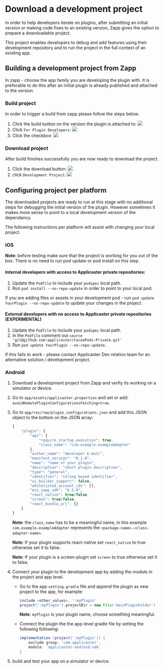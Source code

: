 # Download a development project

In order to help developers iterate on plugins, after submitting an initial version or making code fixes to an existing version, Zapp gives the option to prepare a downloadable project.

This project enables developers to debug and add features using their development repository and to run the project in the full context of an existing app.

## Building a development project from Zapp
In zapp - choose the app family you are developing the plugin with.
It is preferable to do this after an initial plugin is already published and attached to the version.

### Build project
In order to trigger a build from zapp please follow the steps below.

1. Click the build button on the version the plugin is attached to:
![](/assets/download-development-project-1-build.png)
2. Click `For Plugin Developers`:
![](/assets/download-development-project-2-build.png)
3. Click the checkbox:
![](/assets/download-development-project-3-build.png)

### Download project
After build finishes successfully you are now ready to download the project.

1. Click the download button:
![](/assets/download-development-project-4-download.png)
2. click `Development Project`:
![](/assets/download-development-project-5-download.png)

## Configuring project per platform
The downloaded projects are ready to run at this stage with no additional steps for debugging the initial version of the plugin.
However sometimes it makes more sense to point to a local development version of the dependancy.

The following instructions per platform will assist with changing your local project.

### iOS

__Note__: before testing make sure that the project is working for you out of the box. There is no need to run pod update or pod install on this step.

#### Internal developers with access to Applicaster private repositories:
1. Update the `Podfile` to include your `podspec` local path.
2. Run `pod install --no-repo-update` in order to point to your local pod.

If you are adding files or assets in your development pod - run `pod update YourPlugin --no-repo-update` to update your changes in the project.

#### External developers with no access to Applicaster private repositories (EXPERIMENTAL)
1. Update the `Podfile` to include your `podspec` local path.
2. In the `Podfile` comment out `source 'git@github.com:applicaster/CocoaPods-Private.git'`
3. Run `pod update YourPlugin --no-repo-update`.

If this fails to work - please contact Applicaster Dev relation team for an alternative solution / development project.

### Android

1. Download a development project from Zapp and verfiy its working on a simulator or device.
2. Go to `app/assets/applicaster.properties` and set or add: `avoidRemotePluginConfigurationsFetching=true`.
3. Go to `app/res/raw/plugin_configurations.json` and add this JSON object to the bottom on the JSON array: 

    ```javascript
    { 
        "plugin": {
            "api": {
                "require_startup_execution": true,
                "class_name": "com.example.exampleAdapter"
            },
            "author_name": "developer E-mail",
            "manifest_version": "0.1.0",
            "name": "name of your plugin",
            "description": "short plugin description",
            "type": "general",
            "identifier": "string based identifier",
            "ui_builder_support": false,
            "whitelisted_account_ids": [],
            "min_zapp_sdk": "6.5.0",
            "react_native": true/false,
            "screen": true/false,
            "react_bundle_url": {}
        }
    }
    ```
    __Note__: the `class_name` has to be a meaningful name, in this example `com.example.exampleAdapter` represents the `<package-name>.<class-adapter-name>`.

    __Note__: If your plugin supports react-native set `react_native` to true otherwise set it to false.

    __Note__: If your plugin is a screen-plugin set `screen` to true otherwise set it to false.




4. Connect your plugin to the development app by adding the module in the project and app level.
    * Go to the app `setting.gradle` file and append the plugin as new project to the app, for example:
        ```gradle
        include <other_values>, ':myPlugin'
        project(':myPlugin').projectDir = new File('mainPluginFolder')
        ```
        __Note__: `myPlugin` is your plugin name, choose something meaningful.

    * Connect the plugin the the app-level gradle file by setting the following following:
        ```gradle
        implementation (project(':myPlugin')) {
            exclude group: 'com.applicaster',
            module: 'applicaster-android-sdk'
        }
        ```
5. build and test your app on a simulator or device.
